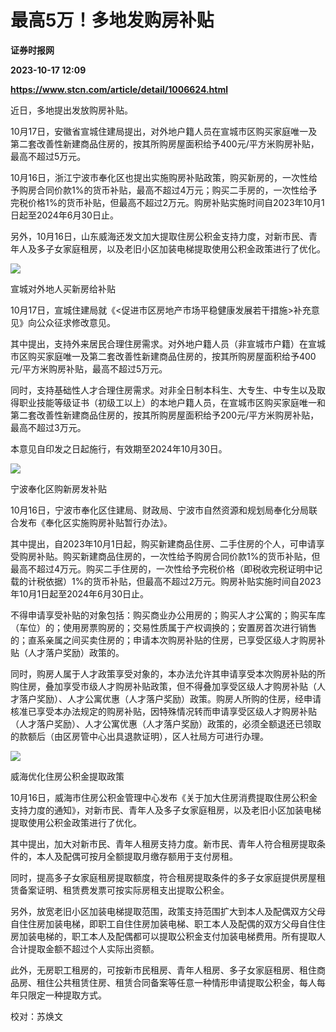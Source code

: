 # 最高5万！多地发购房补贴
**证券时报网**

**2023-10-17 12:09**

**https://www.stcn.com/article/detail/1006624.html**

近日，多地提出发放购房补贴。

10月17日，安徽省宣城住建局提出，对外地户籍人员在宣城市区购买家庭唯一及第二套改善性新建商品住房的，按其所购房屋面积给予400元/平方米购房补贴，最高不超过5万元。

10月16日，浙江宁波市奉化区也提出实施购房补贴政策，购买新房的，一次性给予购房合同价款1%的货币补贴，最高不超过4万元；购买二手房的，一次性给予完税价格1%的货币补贴，但最高不超过2万元。购房补贴实施时间自2023年10月1日起至2024年6月30日止。

另外，10月16日，山东威海还发文加大提取住房公积金支持力度，对新市民、青年人及多子女家庭租房，以及老旧小区加装电梯提取使用公积金政策进行了优化。

![](https://stcn-main.oss-cn-shenzhen.aliyuncs.com/upload/wechat/20231017/YRdSz9epGVh9J6jlcMAryTC5zDu3bYL54JURECDHlx0ry2GArWbG9RaGNS4555xo24D8GFa0hxibicKicvOPzwZzQ.png)

宣城对外地人买新房给补贴

10月17日，宣城住建局就《<促进市区房地产市场平稳健康发展若干措施>补充意见》向公众征求修改意见。

其中提出，支持外来居民合理住房需求。对外地户籍人员（非宣城市户籍）在宣城市区购买家庭唯一及第二套改善性新建商品住房的，按其所购房屋面积给予400元/平方米购房补贴，最高不超过5万元。

同时，支持基础性人才合理住房需求。对非全日制本科生、大专生、中专生以及取得职业技能等级证书（初级工以上）的本地户籍人员，在宣城市区购买家庭唯一和第二套改善性新建商品住房的，按其所购房屋面积给予200元/平方米购房补贴，最高不超过3万元。

本意见自印发之日起施行，有效期至2024年10月30日。

![](https://stcn-main.oss-cn-shenzhen.aliyuncs.com/upload/wechat/20231017/YRdSz9epGVh9J6jlcMAryTC5zDu3bYL54JURECDHlx0ry2GArWbG9RaGNS4555xo24D8GFa0hxibicKicvOPzwZzQ.png)

宁波奉化区购新房发补贴

10月16日，宁波市奉化区住建局、财政局、宁波市自然资源和规划局奉化分局联合发布《奉化区实施购房补贴暂行办法》。

其中提出，自2023年10月1日起，购买新建商品住房、二手住房的个人，可申请享受购房补贴。购买新建商品住房的，一次性给予购房合同价款1%的货币补贴，但最高不超过4万元。购买二手住房的，一次性给予完税价格（即税收完税证明中记载的计税依据）1%的货币补贴，但最高不超过2万元。购房补贴实施时间自2023年10月1日起至2024年6月30日止。

不得申请享受补贴的对象包括：购买商业办公用房的；购买人才公寓的；购买车库（车位）的；使用房票购房的；交易性质属于产权调换的；安置房首次进行销售的；直系亲属之间买卖住房的；申请本次购房补贴的住房，已享受区级人才购房补贴（人才落户奖励）政策的。

同时，购房人属于人才政策享受对象的，本办法允许其申请享受本次购房补贴的所购住房，叠加享受市级人才购房补贴政策，但不得叠加享受区级人才购房补贴（人才落户奖励）、人才公寓优惠（人才落户奖励）政策。购房人所购的住房，经申请核准已享受本办法规定的购房补贴，因特殊情况转而申请享受区级人才购房补贴（人才落户奖励）、人才公寓优惠（人才落户奖励）政策的，必须全额退还已领取的款额后（由区房管中心出具退款证明），区人社局方可进行办理。

![](https://stcn-main.oss-cn-shenzhen.aliyuncs.com/upload/wechat/20231017/YRdSz9epGVh9J6jlcMAryTC5zDu3bYL54JURECDHlx0ry2GArWbG9RaGNS4555xo24D8GFa0hxibicKicvOPzwZzQ.png)

威海优化住房公积金提取政策

10月16日，威海市住房公积金管理中心发布《关于加大住房消费提取住房公积金支持力度的通知》，对新市民、青年人及多子女家庭租房，以及老旧小区加装电梯提取使用公积金政策进行了优化。

其中提出，加大对新市民、青年人租房支持力度。新市民、青年人符合租房提取条件的，本人及配偶可按月全额提取月缴存额用于支付房租。

同时，提高多子女家庭租房提取额度，符合租房提取条件的多子女家庭提供房屋租赁备案证明、租赁费发票可按实际房租支出提取公积金。

另外，放宽老旧小区加装电梯提取范围，政策支持范围扩大到本人及配偶双方父母自住住房加装电梯，即职工自住住房加装电梯、职工本人及配偶的双方父母自住住房加装电梯的，职工本人及配偶都可以提取公积金支付加装电梯费用。所有提取人合计提取金额不超过个人实际出资额。

此外，无房职工租房的，可按新市民租房、青年人租房、多子女家庭租房、租住商品房、租住公共租赁住房、租赁合同备案等任意一种情形申请提取公积金，每人每年只限定一种提取方式。

  

校对：苏焕文
